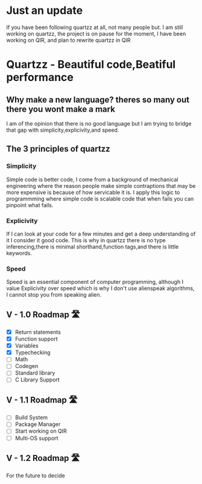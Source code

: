 # Just an update

If you have been following quartzz at all, not many people but. I am still working on quartzz, the project is on pause for the moment, I have been working on QIR, and plan to rewrite quartzz in QIR


# Quartzz -  Beautiful code,Beatiful performance



## Why make a new language? theres so many out there you wont make a mark  

I am of the opinion that there is no good language but I am trying to bridge that gap with simplicity,explicivity,and speed.

## The 3 principles of quartzz
### Simplicity
Simple code is better code, I come from a background of mechanical engineering where the reason people make simple contraptions that may be more expensive is because of how servicable it is. I apply this logic to programmming where simple code is scalable code that when fails you can pinpoint what fails.
### Explicivity
If I can look at your code for a few minutes and get a deep understanding of it I consider it good code. This is why in quartzz there is no type inferencing,there is minimal shorthand,function tags,and there is little keywords.
### Speed
Speed is an essential component of computer programming, although I value Explicivity over speed which is why I don't use alienspeak algorithms, I cannot stop you from speaking alien.

## V - 1.0 Roadmap 🛣
 - [x] Return statements
 - [x] Function support
 - [x] Variables
 - [x] Typechecking 
 - [ ] Math
 - [ ] Codegen
 - [ ] Standard library
 - [ ] C Library Support
## V - 1.1 Roadmap 🛣
 - [ ] Build System
 - [ ] Package Manager
 - [ ] Start working on QIR
 - [ ] Multi-OS support
## V - 1.2 Roadmap 🛣
  For the future to decide
